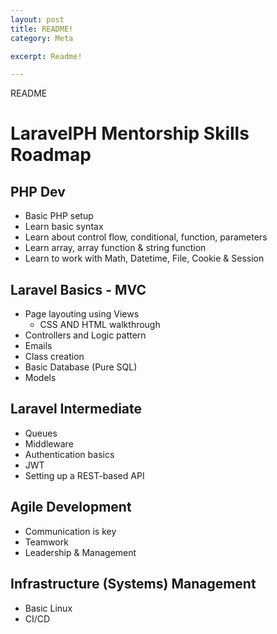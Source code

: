 ```yaml
---
layout: post
title: README!
category: Meta

excerpt: Readme!

---
```


README


# LaravelPH Mentorship Skills Roadmap

## PHP Dev 
  - Basic PHP setup
  - Learn basic syntax
  - Learn about control flow, conditional, function, parameters
  - Learn array, array function & string function
  - Learn to work with Math, Datetime, File, Cookie & Session

## Laravel Basics - MVC
  - Page layouting using Views
    - CSS AND HTML walkthrough
  - Controllers and Logic pattern
  - Emails
  - Class creation
  - Basic Database (Pure SQL)
  - Models

## Laravel Intermediate
  - Queues
  - Middleware 
  - Authentication basics
  - JWT
  - Setting up a REST-based API


## Agile Development
  - Communication is key
  - Teamwork
  - Leadership & Management

## Infrastructure (Systems) Management

  - Basic Linux
  - CI/CD
